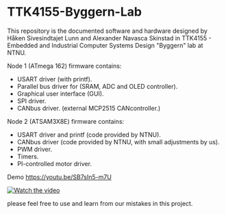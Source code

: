 # TTK4155-Byggern-Lab

This repository is the documented software and hardware designed by Håken Sivesindtajet Lunn and Alexander Navasca Skinstad in TTK4155 - Embedded and Industrial Computer Systems Design "Byggern" lab at NTNU.

Node 1 (ATmega 162) firmware contains:

- USART driver (with printf).
- Parallel bus driver for (SRAM, ADC and OLED controller).
- Graphical user interface (GUI).
- SPI driver.
- CANbus driver. (external MCP2515 CANcontroller.)

Node 2 (ATSAM3X8E) firmware contains:

- USART driver and printf (code provided by NTNU).
- CANbus driver (code provided by NTNU, with small adjustments by us).
- PWM driver.
- Timers.
- PI-controlled motor driver.

Demo https://youtu.be/SB7sIn5-m7U

[![Watch the video](https://i.imgur.com/vKb2F1B.png)](https://youtu.be/SB7sIn5-m7U)

please feel free to use and learn from our mistakes in this project.
